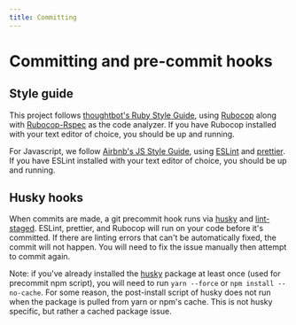 ```yaml
---
title: Committing
---
```


# Committing and pre-commit hooks

## Style guide

This project follows [thoughtbot's Ruby Style
Guide](https://github.com/thoughtbot/guides/blob/master/style/ruby/.rubocop.yml),
using [Rubocop](https://github.com/bbatsov/rubocop) along with
[Rubocop-Rspec](https://github.com/backus/rubocop-rspec) as the code analyzer.
If you have Rubocop installed with your text editor of choice, you should be up
and running.

For Javascript, we follow [Airbnb's JS Style
Guide](https://github.com/airbnb/javascript), using [ESLint](https://eslint.org)
and [prettier](https://github.com/prettier/prettier). If you have ESLint
installed with your text editor of choice, you should be up and running.

## Husky hooks

When commits are made, a git precommit hook runs via
[husky](https://github.com/typicode/husky) and
[lint-staged](https://github.com/okonet/lint-staged). ESLint, prettier, and
Rubocop will run on your code before it's committed. If there are linting errors
that can't be automatically fixed, the commit will not happen. You will need to
fix the issue manually then attempt to commit again.

Note: if you've already installed the [husky](https://github.com/typicode/husky)
package at least once (used for precommit npm script), you will need to run
`yarn --force` or `npm install --no-cache`. For some reason, the post-install
script of husky does not run when the package is pulled from yarn or npm's
cache. This is not husky specific, but rather a cached package issue.
